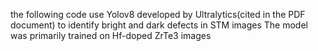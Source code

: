 the following code use Yolov8 developed by Ultralytics(cited in the PDF document) to identify bright and dark defects in STM images
The model was primarily trained on Hf-doped ZrTe3 images
